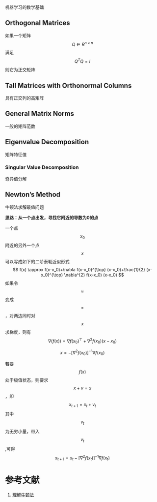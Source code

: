 机器学习的数学基础


## Orthogonal Matrices
如果一个矩阵$$Q\in R^{n\times n} $$满足
$$
Q^TQ=I
$$
则它为正交矩阵


## Tall Matrices with Orthonormal Columns

具有正交列的高矩阵

## General Matrix Norms
一般的矩阵范数

## Eigenvalue Decomposition
矩阵特征值

### Singular Value Decomposition
奇异值分解

## Newton’s Method

牛顿法求解最值问题

**思路：从一个点出发，寻找它附近的导数为0的点**

一个点$$x_0$$附近的另外一个点$$x$$可以写成如下的二阶泰勒近似形式
$$
f(x) \approx f(x-x_0)+\nabla f(x-x_0)^{\top} (x-x_0)+\frac{1}{2} (x-x_0)^{\top} \nabla^{2} f(x-x_0) (x-x_0)
$$
如果令$$\approx$$变成$$=$$，对两边同时对$$x$$求梯度，则有
$$
\nabla(f(x))= \nabla f(x_0)^{\top} + \nabla^{2} f(x_0) (x-x_0)
$$






$$
x=-\left[\nabla^{2} f(x_0)\right]^{-1} \nabla f(x_0)
$$



若要$$f(x)$$处于极值状态，则要求$$x+v=x$$，即
$$
x_{t+1}=x_t+v_t
$$
其中$$v_t$$为无穷小量，带入$$v_t$$,可得
$$
x_{t+1}=x_{t}-\left[\nabla^{2} f\left(x_{t}\right)\right]^{-1} \nabla f\left(x_{t}\right)
$$

# 参考文献

1. [理解牛顿法](<https://zhuanlan.zhihu.com/p/37588590>)